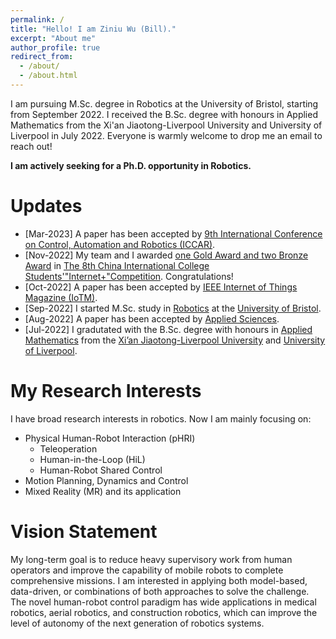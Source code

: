 ```yaml
---
permalink: /
title: "Hello! I am Ziniu Wu (Bill)."
excerpt: "About me"
author_profile: true
redirect_from: 
  - /about/
  - /about.html
---
```


I am pursuing M.Sc. degree in Robotics at the University of Bristol, starting from September 2022. I received the B.Sc. degree with honours in Applied Mathematics from the Xi'an Jiaotong-Liverpool University and University of Liverpool in July 2022. Everyone is warmly welcome to drop me an email to reach out!

 **I am actively seeking for a Ph.D. opportunity in Robotics.**



Updates
======
* [Mar-2023] A paper has been accepted by [9th International Conference on Control, Automation and Robotics (ICCAR)](http://www.iccar.org/).
* [Nov-2022] My team and I awarded [one Gold Award and two Bronze Award](https://cy.ncss.cn/information/2c93f4c682872dbb01849802948e17dd?jump_from=1_05_37_01) in [The 8th China International College Students'"Internet+"Competition](https://cy.ncss.cn/en/). Congratulations!
* [Oct-2022] A paper has been accepted by [IEEE Internet of Things Magazine (IoTM)](https://www.comsoc.org/publications/magazines/ieee-internet-things-magazine).
* [Sep-2022] I started M.Sc. study in [Robotics](https://www.bristol.ac.uk/study/postgraduate/2023/eng/msc-robotics/) at the [University of Bristol](https://www.bristol.ac.uk/).
* [Aug-2022] A paper has been accepted by [Applied Sciences](https://www.mdpi.com/2076-3417/12/16/8201).
* [Jul-2022] I gradutated with the B.Sc. degree with honours in [Applied Mathematics](https://www.xjtlu.edu.cn/en/find-a-programme/undergraduate/applied-mathematics) from the [Xi’an Jiaotong-Liverpool University](https://www.xjtlu.edu.cn/en/) and [University of Liverpool](https://www.liverpool.ac.uk/).


My Research Interests
======

I have broad research interests in robotics. Now I am mainly focusing on:

* Physical Human-Robot Interaction (pHRI) 
  * Teleoperation
  * Human-in-the-Loop (HiL)
  * Human-Robot Shared Control
* Motion Planning, Dynamics and Control
* Mixed Reality (MR) and its application

<!-- <img src='/site/images/my-research-area.drawio.png' width = "50%" align=center> -->



Vision Statement
======

My long-term goal is to reduce heavy supervisory work from human operators and improve the capability of mobile robots to complete comprehensive missions. I am interested in applying both model-based, data-driven, or combinations of both approaches to solve the challenge. The novel human-robot control paradigm has wide applications in medical robotics, aerial robotics, and construction robotics, which can improve the level of autonomy of the next generation of robotics systems.


<!-- <script type="text/javascript" id="clustrmaps" src="//clustrmaps.com/map_v2.js?d=RPfbbIqs_MBem0fzm-R41LIR6jTAVqJJGkqSFN8qWFs&cl=ffffff&w=a"></script> -->
